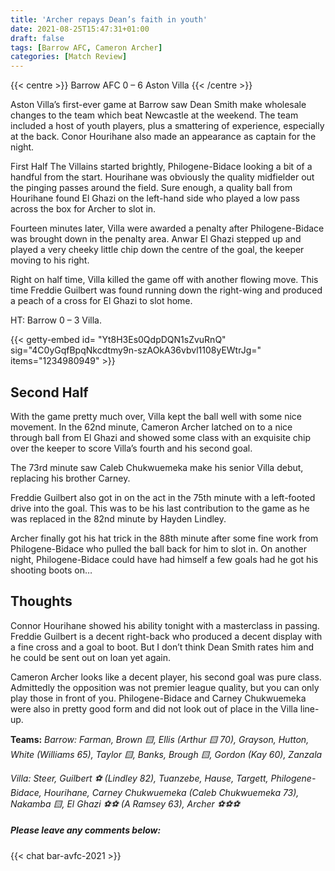 ```yaml
---
title: 'Archer repays Dean’s faith in youth'
date: 2021-08-25T15:47:31+01:00
draft: false
tags: [Barrow AFC, Cameron Archer]
categories: [Match Review]
---
```


{{< centre >}} Barrow AFC 0 – 6 Aston Villa {{< /centre >}}

Aston Villa’s first-ever game at Barrow saw Dean Smith make wholesale changes to the team which beat Newcastle at the weekend. The team included a host of youth players, plus a smattering of experience, especially at the back. Conor Hourihane also made an appearance as captain for the night.

First Half
The Villains started brightly, Philogene-Bidace looking a bit of a handful from the start. Hourihane was obviously the quality midfielder out the pinging passes around the field. Sure enough, a quality ball from Hourihane found El Ghazi on the left-hand side who played a low pass across the box for Archer to slot in.

Fourteen minutes later, Villa were awarded a penalty after Philogene-Bidace was brought down in the penalty area. Anwar El Ghazi stepped up and played a very cheeky little chip down the centre of the goal, the keeper moving to his right.

Right on half time, Villa killed the game off with another flowing move. This time Freddie Guilbert was found running down the right-wing and produced a peach of a cross for El Ghazi to slot home. 

HT: Barrow 0 – 3 Villa.


{{< getty-embed id= "Yt8H3Es0QdpDQN1sZvuRnQ"
                sig="4C0yGqfBpqNkcdtmy9n-szAOkA36vbvl1108yEWtrJg=" 
                items="1234980949" >}}

## Second Half
With the game pretty much over, Villa kept the ball well with some nice movement. In the 62nd minute, Cameron Archer latched on to a nice through ball from El Ghazi and showed some class with an exquisite chip over the keeper to score Villa’s fourth and his second goal.

The 73rd minute saw Caleb Chukwuemeka make his senior Villa debut, replacing his brother Carney.

Freddie Guilbert also got in on the act in the 75th minute with a left-footed drive into the goal. This was to be his last contribution to the game as he was replaced in the 82nd minute by Hayden Lindley.

Archer finally got his hat trick in the 88th minute after some fine work from Philogene-Bidace who pulled the ball back for him to slot in. On another night, Philogene-Bidace could have had himself a few goals had he got his shooting boots on…

## Thoughts
Connor Hourihane showed his ability tonight with a masterclass in passing. Freddie Guilbert is a decent right-back who produced a decent display with a fine cross and a goal to boot. But I don’t think Dean Smith rates him and he could be sent out on loan yet again.

Cameron Archer looks like a decent player, his second goal was pure class. Admittedly the opposition was not premier league quality, but you can only play those in front of you. Philogene-Bidace and Carney Chukwuemeka were also in pretty good form and did not look out of place in the Villa line-up.

**Teams:**
*Barrow: Farman, Brown 🟨, Ellis (Arthur 🟨 70), Grayson, Hutton, White (Williams 65), Taylor 🟨, Banks, Brough 🟨, Gordon (Kay 60), Zanzala*

*Villa: Steer, Guilbert ⚽️ (Lindley 82), Tuanzebe, Hause, Targett, Philogene-Bidace, Hourihane, Carney Chukwuemeka (Caleb Chukwuemeka 73), Nakamba 🟨, El Ghazi ⚽️⚽️  (A Ramsey 63), Archer ⚽️⚽️⚽️* 

##### Please leave any comments below:

{{< chat bar-avfc-2021 >}}